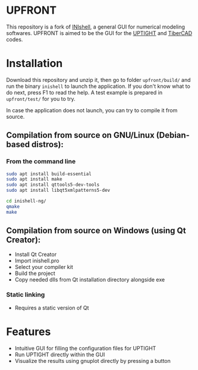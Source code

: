 UPFRONT
====================
This repository is a fork of [INIshell](https://inishell.slf.ch/), a general GUI for numerical modeling softwares.
UPFRONT is aimed to be the GUI for the [UPTIGHT](https://github.com/tiberlab/uptight) and [TiberCAD](https://github.com/tiberlab/tibercad) codes.

Installation
====================
Download this repository and unzip it, then go to folder `upfront/build/` and run the binary `inishell` to launch the application.
If you don't know what to do next, press F1 to read the help. A test example is prepared in `upfront/test/` for you to try.

In case the application does not launch, you can try to compile it from source.

Compilation from source on GNU/Linux (Debian-based distros):
--------------------

### From the command line

```bash
sudo apt install build-essential
sudo apt install make
sudo apt install qttools5-dev-tools
sudo apt install libqt5xmlpatterns5-dev
```

```bash
cd inishell-ng/
qmake
make
```

Compilation from source on Windows (using Qt Creator):
--------------------

* Install Qt Creator
* Import inishell.pro
* Select your compiler kit
* Build the project
* Copy needed dlls from Qt installation directory alongside exe

### Static linking

* Requires a static version of Qt

Features
====================
* Intuitive GUI for filling the configuration files for UPTIGHT
* Run UPTIGHT directly within the GUI
* Visualize the results using gnuplot directly by pressing a button